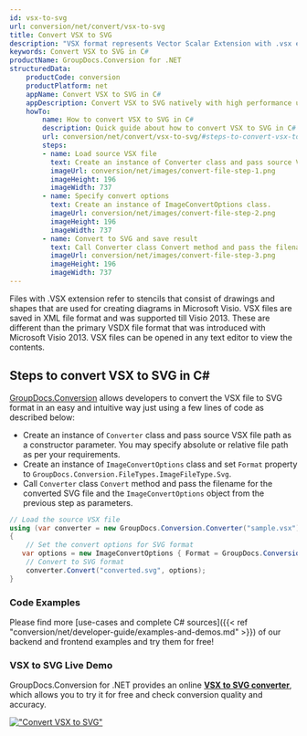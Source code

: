 ```yaml
---
id: vsx-to-svg
url: conversion/net/convert/vsx-to-svg
title: Convert VSX to SVG
description: "VSX format represents Vector Scalar Extension with .vsx extension. Learn how to convert VSX to SVG file programmatically in C# language using GroupDocs.Conversion for .NET library."
keywords: Convert VSX to SVG in C#
productName: GroupDocs.Conversion for .NET
structuredData:
    productCode: conversion
    productPlatform: net
    appName: Convert VSX to SVG in C#
    appDescription: Convert VSX to SVG natively with high performance using C# language and server side GroupDocs.Conversion for .NET APIs, without the use of any software like Microsoft or Open Office.
    howTo:
        name: How to convert VSX to SVG in C# 
        description: Quick guide about how to convert VSX to SVG in C# with high performance and accuracy.
        url: conversion/net/convert/vsx-to-svg/#steps-to-convert-vsx-to-svg-in-c
        steps:
        - name: Load source VSX file 
          text: Create an instance of Converter class and pass source VSX file path as a constructor parameter. You may specify absolute or relative file path as per your requirements. 
          imageUrl: conversion/net/images/convert-file-step-1.png
          imageHeight: 196
          imageWidth: 737
        - name: Specify convert options 
          text: Create an instance of ImageConvertOptions class.
          imageUrl: conversion/net/images/convert-file-step-2.png
          imageHeight: 196
          imageWidth: 737
        - name: Convert to SVG and save result 
          text: Call Converter class Convert method and pass the filename for the converted HTML file and the ImageConvertOptions object from the previous step as parameters.
          imageUrl: conversion/net/images/convert-file-step-3.png
          imageHeight: 196
          imageWidth: 737
---
```


Files with .VSX extension refer to stencils that consist of drawings and shapes that are used for creating diagrams in Microsoft Visio. VSX files are saved in XML file format and was supported till Visio 2013. These are different than the primary VSDX file format that was introduced with Microsoft Visio 2013. VSX files can be opened in any text editor to view the contents.

## Steps to convert VSX to SVG in C#

[GroupDocs.Conversion](https://products.groupdocs.com/conversion/net) allows developers to convert the VSX file to SVG format in an easy and intuitive way just using a few lines of code as described below:

* Create an instance of `Converter` class and pass source VSX file path as a constructor parameter. You may specify absolute or relative file path as per your requirements. 
* Create an instance of `ImageConvertOptions` class and set `Format` property to `GroupDocs.Conversion.FileTypes.ImageFileType.Svg`.
* Call `Converter` class `Convert` method and pass the filename for the converted SVG file and the `ImageConvertOptions` object from the previous step as parameters.

```csharp
// Load the source VSX file
using (var converter = new GroupDocs.Conversion.Converter("sample.vsx"))
{
    // Set the convert options for SVG format
   var options = new ImageConvertOptions { Format = GroupDocs.Conversion.FileTypes.ImageFileType.Svg };
    // Convert to SVG format
    converter.Convert("converted.svg", options);
}
```

### Code Examples

Please find more [use-cases and complete C# sources]({{< ref "conversion/net/developer-guide/examples-and-demos.md" >}}) of our backend and frontend examples and try them for free!

### VSX to SVG Live Demo

GroupDocs.Conversion for .NET provides an online [**VSX to SVG converter**](https://products.groupdocs.app/conversion/vsx-to-svg), which allows you to try it for free and check conversion quality and accuracy.

[!["Convert VSX to SVG"](conversion/net/images/convert-to-svg/convert-vsx-to-svg.png)](https://products.groupdocs.app/conversion/vsx-to-svg)